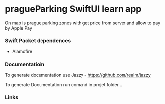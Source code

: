 # pragueParking SwiftUI learn app

On map is prague parking zones with get price from server and allow to pay by Apple Pay

### Swift Packet dependences
- Alamofire

### Documentatioin
To generate documentation use Jazzy
    - https://github.com/realm/jazzy
    
To generate Documentation run comand in projet folder...

### Links

    
